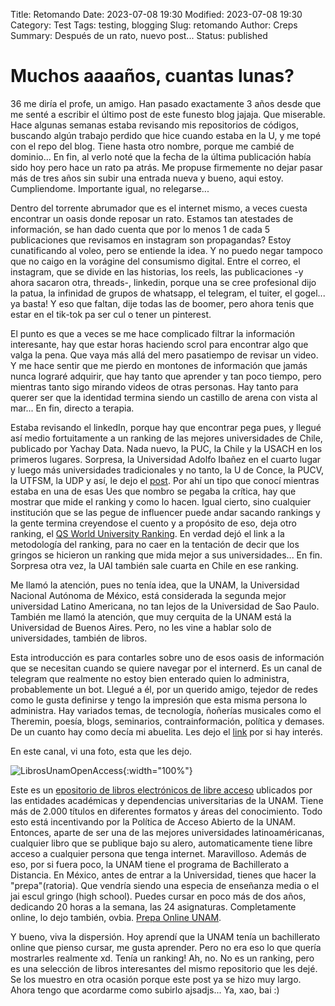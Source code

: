 Title: Retomando
Date: 2023-07-08 19:30
Modified: 2023-07-08 19:30
Category: Test
Tags: testing, blogging
Slug: retomando
Author: Creps
Summary: Después de un rato, nuevo post...
Status: published

# Muchos aaaaños, cuantas lunas?

36 me diría el profe, un amigo. Han pasado exactamente 3 años desde que me senté a escribir el último post de este funesto blog jajaja. Que miserable. Hace algunas semanas estaba revisando mis repositorios de códigos, buscando algún trabajo perdido que hice cuando estaba en la U, y me topé con el repo del blog. Tiene hasta otro nombre, porque me cambié de dominio... En fin, al verlo noté que la fecha de la última publicación había sido hoy pero hace un rato pa atrás. Me propuse firmemente no dejar pasar más de tres años sin subir una entrada nueva y bueno, aqui estoy. Cumpliendome. Importante igual, no relegarse...

Dentro del torrente abrumador que es el internet mismo, a veces cuesta encontrar un oasis donde reposar un rato. Estamos tan atestades de información, se han dado cuenta que por lo menos 1 de cada 5 publicaciones que revisamos en instagram son propagandas? Estoy cunatificando al voleo, pero se entiende la idea. Y no puedo negar tampoco que no caigo en la vorágine del consumismo digital. Entre el correo, el instagram, que se divide en las historias, los reels, las publicaciones -y ahora sacaron otra, threads-, linkedin, porque una se cree profesional dijo la patua, la infinidad de grupos de whatsapp, el telegram, el tuiter, el gogel... ya basta! Y eso que faltan, dije todas las de boomer, pero ahora tenis que estar en el tik-tok pa ser cul o tener un pinterest.

El punto es que a veces se me hace complicado filtrar la información interesante, hay que estar horas haciendo scrol para encontrar algo que valga la pena. Que vaya más allá del mero pasatiempo de revisar un video. Y me hace sentir que me pierdo en montones de información que jamás nunca lograré adquirir, que hay tanto que aprender y tan poco tiempo, pero mientras tanto sigo mirando videos de otras personas. Hay tanto para querer ser que la identidad termina siendo un castillo de arena con vista al mar... En fin, directo a terapia.

Estaba revisando el linkedIn, porque hay que encontrar pega pues, y llegué así medio fortuitamente a un ranking de las mejores universidades de Chile, publicado por Yachay Data. Nada nuevo, la PUC, la Chile y la USACH en los primeros lugares. Sorpresa, la Universidad Adolfo Ibañez en el cuarto lugar y luego más universidades tradicionales y no tanto, la U de Conce, la PUCV, la UTFSM, la UDP y así, le dejo el [post](https://www.linkedin.com/posts/yachaydata_dataviz-yachaydata-information-activity-7080557419956686849-mOwl). Por ahí un tipo que conocí mientras estaba en una de esas Ues que nombro se pegaba la crítica, hay que mostrar que mide el ranking y como lo hacen. Igual cierto, sino cualquier institución que se las pegue de influencer puede andar sacando rankings y la gente termina creyendose el cuento y a propósito de eso, deja otro ranking, el [QS World University Ranking](https://www.topuniversities.com/university-rankings/world-university-rankings/2024). En verdad dejó el link a la metodología del ranking, para no caer en la tentación de decir que los gringos se hicieron un ranking que mida mejor a sus universidades... En fin. Sorpresa otra vez, la UAI también sale cuarta en Chile en ese ranking.

Me llamó la atención, pues no tenía idea, que la UNAM, la Universidad Nacional Autónoma de México, está considerada la segunda mejor universidad Latino Americana, no tan lejos de la Universidad de Sao Paulo. También me llamó la atención, que muy cerquita de la UNAM está la Universidad de Buenos Aires. Pero, no les vine a hablar solo de universidades, también de libros.

Esta introducción es para contarles sobre uno de esos oasis de información que se necesitan cuando se quiere navegar por el internerd. Es un canal de telegram que realmente no estoy bien enterado quien lo administra, probablemente un bot. Llegué a él, por un querido amigo, tejedor de redes como le gusta definirse y tengo la impresión que esta misma persona lo administra. Hay variados temas, de tecnología, ñoñerías musicales como el Theremin, poesía, blogs, seminarios, contrainformación, política y demases. De un cuanto hay como decía mi abuelita. Les dejo el [link](https://t.me/tecnocomunes_seleccion) por si hay interés.

En este canal, vi una foto, esta que les dejo.

![LibrosUnamOpenAccess]({static}/images/librosunamoa.jpg){:width="100%"}

Este es un [epositorio de libros electrónicos de libre acceso](http://www.librosoa.unam.mx/) ublicados por las entidades académicas y dependencias universitarias de la UNAM. Tiene más de 2.000 títulos en diferentes formatos y áreas del conocimiento. Todo esto está incentivando por la Política de Acceso Abierto de la UNAM. Entonces, aparte de ser una de las mejores universidades latinoaméricanas, cualquier libro que se publique bajo su alero, automaticamente tiene libre acceso a cualquier persona que tenga internet. Maravilloso. Además de eso, por si fuera poco, la UNAM tiene el programa de Bachillerato a Distancia. En México, antes de entrar a la Universidad, tienes que hacer la "prepa"(ratoria). Que vendría siendo una especia de enseñanza media o el jai escul gringo (high school). Puedes cursar en poco más de dos años, dedicando 20 horas a la semana, las 24 asignaturas. Completamente online, lo dejo también, ovbia. [Prepa Online UNAM](https://www.bunam.unam.mx/index.php).

Y bueno, viva la dispersión. Hoy aprendí que la UNAM tenía un bachillerato online que pienso cursar, me gusta aprender. Pero no era eso lo que quería mostrarles realmente xd. Tenía un ranking! Ah, no. No es un ranking, pero es una selección de libros interesantes del mismo repositorio que les dejé. Se los muestro en otra ocasión porque este post ya se hizo muy largo. Ahora tengo que acordarme como subirlo ajsadjs... Ya, xao, bai :)